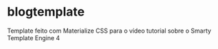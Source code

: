 # blogtemplate
Template feito com Materialize CSS para o vídeo tutorial sobre o Smarty Template Engine 4
